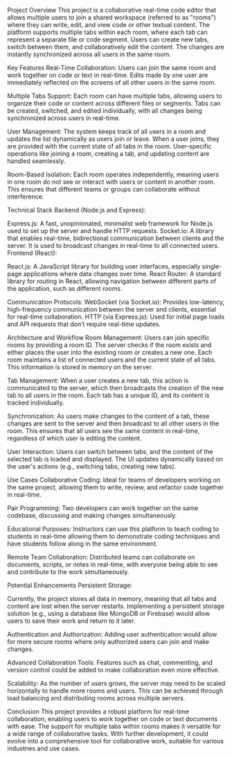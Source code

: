Project Overview
This project is a collaborative real-time code editor that allows multiple users to join a shared workspace (referred to as "rooms") where they can write, edit, and view code or other textual content. The platform supports multiple tabs within each room, where each tab can represent a separate file or code segment. Users can create new tabs, switch between them, and collaboratively edit the content. The changes are instantly synchronized across all users in the same room.

Key Features
Real-Time Collaboration:
Users can join the same room and work together on code or text in real-time.
Edits made by one user are immediately reflected on the screens of all other users in the same room.

Multiple Tabs Support:
Each room can have multiple tabs, allowing users to organize their code or content across different files or segments.
Tabs can be created, switched, and edited individually, with all changes being synchronized across users in real-time.

User Management:
The system keeps track of all users in a room and updates the list dynamically as users join or leave.
When a user joins, they are provided with the current state of all tabs in the room.
User-specific operations like joining a room, creating a tab, and updating content are handled seamlessly.

Room-Based Isolation:
Each room operates independently, meaning users in one room do not see or interact with users or content in another room.
This ensures that different teams or groups can collaborate without interference.

Technical Stack
Backend (Node.js and Express):

Express.js: A fast, unopinionated, minimalist web framework for Node.js used to set up the server and handle HTTP requests.
Socket.io: A library that enables real-time, bidirectional communication between clients and the server. It is used to broadcast changes in real-time to all connected users.
Frontend (React):

React.js: A JavaScript library for building user interfaces, especially single-page applications where data changes over time.
React Router: A standard library for routing in React, allowing navigation between different parts of the application, such as different rooms.

Communication Protocols:
WebSocket (via Socket.io): Provides low-latency, high-frequency communication between the server and clients, essential for real-time collaboration.
HTTP (via Express.js): Used for initial page loads and API requests that don’t require real-time updates.

Architecture and Workflow
Room Management:
Users can join specific rooms by providing a room ID. The server checks if the room exists and either places the user into the existing room or creates a new one.
Each room maintains a list of connected users and the current state of all tabs. This information is stored in memory on the server.

Tab Management:
When a user creates a new tab, this action is communicated to the server, which then broadcasts the creation of the new tab to all users in the room.
Each tab has a unique ID, and its content is tracked individually.

Synchronization:
As users make changes to the content of a tab, these changes are sent to the server and then broadcast to all other users in the room.
This ensures that all users see the same content in real-time, regardless of which user is editing the content.

User Interaction:
Users can switch between tabs, and the content of the selected tab is loaded and displayed.
The UI updates dynamically based on the user's actions (e.g., switching tabs, creating new tabs).

Use Cases
Collaborative Coding:
Ideal for teams of developers working on the same project, allowing them to write, review, and refactor code together in real-time.

Pair Programming:
Two developers can work together on the same codebase, discussing and making changes simultaneously.

Educational Purposes:
Instructors can use this platform to teach coding to students in real-time allowing them to demonstrate coding techniques and have students follow along in the same environment.

Remote Team Collaboration:
Distributed teams can collaborate on documents, scripts, or notes in real-time, with everyone being able to see and contribute to the work simultaneously.

Potential Enhancements
Persistent Storage:

Currently, the project stores all data in memory, meaning that all tabs and content are lost when the server restarts. Implementing a persistent storage solution (e.g., using a database like MongoDB or Firebase) would allow users to save their work and return to it later.

Authentication and Authorization:
Adding user authentication would allow for more secure rooms where only authorized users can join and make changes.

Advanced Collaboration Tools:
Features such as chat, commenting, and version control could be added to make collaboration even more effective.

Scalability:
As the number of users grows, the server may need to be scaled horizontally to handle more rooms and users. This can be achieved through load balancing and distributing rooms across multiple servers.

Conclusion
This project provides a robust platform for real-time collaboration, enabling users to work together on code or text documents with ease. The support for multiple tabs within rooms makes it versatile for a wide range of collaborative tasks. With further development, it could evolve into a comprehensive tool for collaborative work, suitable for various industries and use cases.
